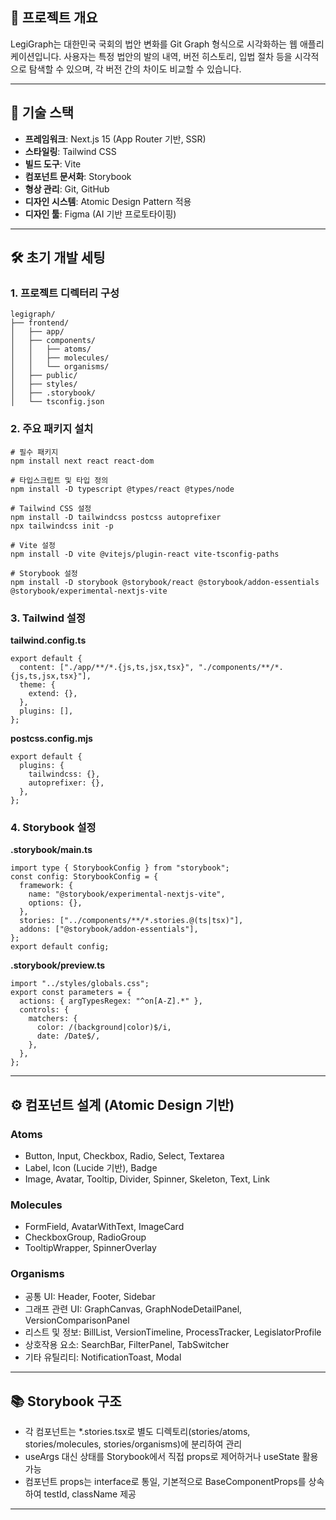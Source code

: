 ## **📌 프로젝트 개요**

LegiGraph는 대한민국 국회의 법안 변화를 Git Graph 형식으로 시각화하는 웹 애플리케이션입니다. 사용자는 특정 법안의 발의 내역, 버전 히스토리, 입법 절차 등을 시각적으로 탐색할 수 있으며, 각 버전 간의 차이도 비교할 수 있습니다.

---

## **🧱 기술 스택**

- **프레임워크**: Next.js 15 (App Router 기반, SSR)
- **스타일링**: Tailwind CSS
- **빌드 도구**: Vite
- **컴포넌트 문서화**: Storybook
- **형상 관리**: Git, GitHub
- **디자인 시스템**: Atomic Design Pattern 적용
- **디자인 툴**: Figma (AI 기반 프로토타이핑)

---

## **🛠 초기 개발 세팅**

### **1. 프로젝트 디렉터리 구성**

```
legigraph/
├── frontend/
│   ├── app/
│   ├── components/
│   │   ├── atoms/
│   │   ├── molecules/
│   │   └── organisms/
│   ├── public/
│   ├── styles/
│   ├── .storybook/
│   └── tsconfig.json
```

### **2. 주요 패키지 설치**

```
# 필수 패키지
npm install next react react-dom

# 타입스크립트 및 타입 정의
npm install -D typescript @types/react @types/node

# Tailwind CSS 설정
npm install -D tailwindcss postcss autoprefixer
npx tailwindcss init -p

# Vite 설정
npm install -D vite @vitejs/plugin-react vite-tsconfig-paths

# Storybook 설정
npm install -D storybook @storybook/react @storybook/addon-essentials @storybook/experimental-nextjs-vite
```

### **3. Tailwind 설정**

**tailwind.config.ts**

```
export default {
  content: ["./app/**/*.{js,ts,jsx,tsx}", "./components/**/*.{js,ts,jsx,tsx}"],
  theme: {
    extend: {},
  },
  plugins: [],
};
```

**postcss.config.mjs**

```
export default {
  plugins: {
    tailwindcss: {},
    autoprefixer: {},
  },
};
```

### **4. Storybook 설정**

**.storybook/main.ts**

```
import type { StorybookConfig } from "storybook";
const config: StorybookConfig = {
  framework: {
    name: "@storybook/experimental-nextjs-vite",
    options: {},
  },
  stories: ["../components/**/*.stories.@(ts|tsx)"],
  addons: ["@storybook/addon-essentials"],
};
export default config;
```

**.storybook/preview.ts**

```
import "../styles/globals.css";
export const parameters = {
  actions: { argTypesRegex: "^on[A-Z].*" },
  controls: {
    matchers: {
      color: /(background|color)$/i,
      date: /Date$/,
    },
  },
};
```

---

## **⚙️ 컴포넌트 설계 (Atomic Design 기반)**

### **Atoms**

- Button, Input, Checkbox, Radio, Select, Textarea
- Label, Icon (Lucide 기반), Badge
- Image, Avatar, Tooltip, Divider, Spinner, Skeleton, Text, Link

### **Molecules**

- FormField, AvatarWithText, ImageCard
- CheckboxGroup, RadioGroup
- TooltipWrapper, SpinnerOverlay

### **Organisms**

- 공통 UI: Header, Footer, Sidebar
- 그래프 관련 UI: GraphCanvas, GraphNodeDetailPanel, VersionComparisonPanel
- 리스트 및 정보: BillList, VersionTimeline, ProcessTracker, LegislatorProfile
- 상호작용 요소: SearchBar, FilterPanel, TabSwitcher
- 기타 유틸리티: NotificationToast, Modal

---

## **📚 Storybook 구조**

- 각 컴포넌트는 *.stories.tsx로 별도 디렉토리(stories/atoms, stories/molecules, stories/organisms)에 분리하여 관리
- useArgs 대신 상태를 Storybook에서 직접 props로 제어하거나 useState 활용 가능
- 컴포넌트 props는 interface로 통일, 기본적으로 BaseComponentProps를 상속하여 testId, className 제공

---
